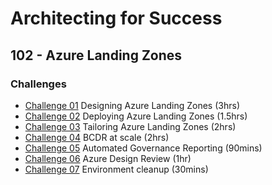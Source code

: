 # Architecting for Success

## 102 - Azure Landing Zones

### Challenges

- [Challenge 01](./challenge1.md) Designing Azure Landing Zones (3hrs)
- [Challenge 02](./challenges/challenge2.md) Deploying Azure Landing Zones (1.5hrs)
- [Challenge 03](./challenges/challenge3.md) Tailoring Azure Landing Zones (2hrs)
- [Challenge 04](./challenges/challenge4.md) BCDR at scale (2hrs)
- [Challenge 05](./challenges/challenge5.md) Automated Governance Reporting (90mins)
- [Challenge 06](./challenges/challenge6.md) Azure Design Review (1hr)
- [Challenge 07](./challenges/challenge7.md) Environment cleanup (30mins)
